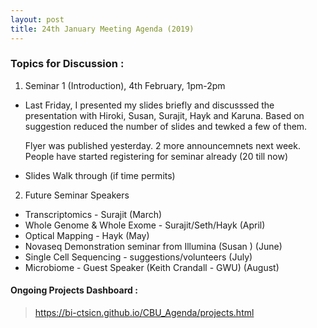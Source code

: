 ```yaml
---
layout: post
title: 24th January Meeting Agenda (2019)
---
```

### Topics for Discussion :
1. Seminar 1 (Introduction), 4th February, 1pm-2pm
  * Last Friday, I presented my slides briefly and discusssed the presentation with  Hiroki, Susan, Surajit, Hayk and Karuna. 
    Based on suggestion reduced the number of slides and tewked a few of them.
  
    Flyer was published yesterday. 
    2 more announcemnets next week. 
    People have started registering for seminar already (20 till now)
    
  * Slides Walk through (if time permits)
  
2. Future Seminar Speakers 
  * Transcriptomics - Surajit (March)
  * Whole Genome & Whole Exome - Surajit/Seth/Hayk (April)
  * Optical Mapping - Hayk (May)
  * Novaseq Demonstration seminar from Illumina (Susan ) (June)
  * Single Cell Sequencing - suggestions/volunteers (July)
  * Microbiome - Guest Speaker (Keith Crandall - GWU) (August)
  
 
#### Ongoing Projects Dashboard :

> https://bi-ctsicn.github.io/CBU_Agenda/projects.html
